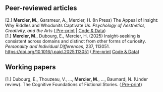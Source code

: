 ## Peer-reviewed articles

[2.] **Mercier, M.**, Garsmeur, A., Mercier, H. (In Press) The Appeal of Insight: Why Riddles and Whodunits Captivate Us. *Psychology of Aesthetics, Creativity, and the Arts* ([<PDF /> Pre-print](https://osf.io/preprints/psyarxiv/arn2h) | [<GitHub /> Code & Data](https://github.com/mariusmercier/paper_insight_culture))  
[1.] **Mercier, M.**, Dubourg, E., Mercier, H. (2025) Insight-seeking is consistent across domains and distinct from other forms of curiosity. *Personality and Individual Differences*, 237, 113051. https://doi.org/10.1016/j.paid.2025.113051 ([<PDF /> Pre-print](https://osf.io/preprints/osf/7fpku) [<GitHub /> Code & Data](https://github.com/mariusmercier/paper_cluster_insight))

  
## Working papers

[1.] Dubourg, E., Thouzeau, V., ..., **Mercier, M.**, ..., Baumard, N. (Under review). The Cognitive Foundations of Fictional Stories. ([<PDF /> Pre-print](https://osf.io/preprints/osf/me6bz))